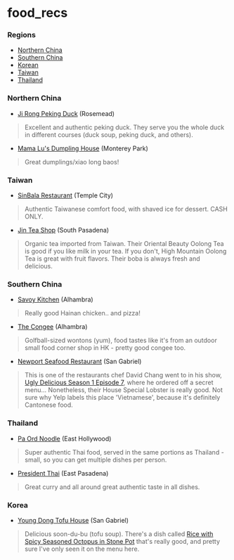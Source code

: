 # food_recs

### Regions
* [Northern China](#northern-china)
* [Southern China](#southern-china)
* [Korean](#korea)
* [Taiwan](#taiwan)
* [Thailand](#thailand)


### Northern China
* [Ji Rong Peking Duck](https://www.yelp.com/biz/ji-rong-peking-duck-rosemead) (Rosemead)
> Excellent and authentic peking duck. They serve you the whole duck in different courses (duck soup, peking duck, and others).

* [Mama Lu's Dumpling House](https://www.yelp.com/biz/mama-lus-dumpling-house-monterey-park-17) (Monterey Park)
> Great dumplings/xiao long baos!


### Taiwan
* [SinBala Restaurant](https://www.yelp.com/biz/sinbala-restaurant-arcadia-2?osq=taiwanes) (Temple City)
> Authentic Taiwanese comfort food, with shaved ice for dessert. CASH ONLY.

* [Jin Tea Shop](https://www.yelp.com/biz/jin-tea-shop-pasadena) (South Pasadena)
> Organic tea imported from Taiwan. Their Oriental Beauty Oolong Tea is good if you like milk in your tea. If you don't, High Mountain Oolong Tea is great with fruit flavors. Their boba is always fresh and delicious.


### Southern China
* [Savoy Kitchen](https://www.yelp.com/biz/savoy-kitchen-alhambra) (Alhambra)
> Really good Hainan chicken.. and pizza!

* [The Congee](https://www.yelp.com/biz/the-congee-alhambra-2) (Alhambra)
> Golfball-sized wontons (yum), food tastes like it's from an outdoor small food corner shop in HK - pretty good congee too.

* [Newport Seafood Restaurant](https://www.yelp.com/biz/newport-seafood-restaurant-san-gabriel-4) (San Gabriel)
> This is one of the restaurants chef David Chang went to in his show, [Ugly Delicious Season 1 Episode 7](https://www.eater.com/2018/2/23/17017880/ugly-delicious-fried-rice-recap-season-1-episode-7), where he ordered off a secret menu... Nonetheless, their House Special Lobster is really good. Not sure why Yelp labels this place 'Vietnamese', because it's definitely Cantonese food.


### Thailand
* [Pa Ord Noodle](https://www.yelp.com/biz/pa-ord-noodle-los-angeles-4) (East Hollywood)
> Super authentic Thai food, served in the same portions as Thailand - small, so you can get multiple dishes per person.

* [President Thai](https://www.yelp.com/biz/president-thai-pasadena) (East Pasadena)
> Great curry and all around great authentic taste in all dishes.


### Korea
* [Young Dong Tofu House](https://www.yelp.com/biz/young-dong-tofu-house-san-gabriel-2?osq=Restaurants) (San Gabriel)
> Delicious soon-du-bu (tofu soup). There's a dish called [Rice with Spicy Seasoned Octopus in Stone Pot](https://www.yelp.com/biz_photos/young-dong-tofu-house-san-gabriel-2?select=dnntgRlbjVvpSEADbCg8WA) that's really good, and pretty sure I've only seen it on the menu here.
